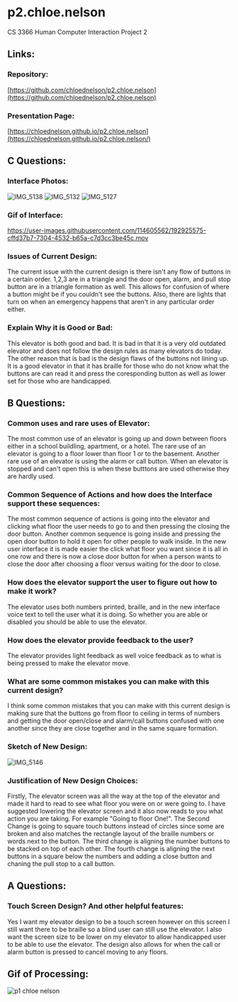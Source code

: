 # p2.chloe.nelson
CS 3366 Human Computer Interaction Project 2

## Links:
### Repository: 
[https://github.com/chloednelson/p2.chloe.nelson](https://github.com/chloednelson/p2.chloe.nelson)

### Presentation Page:
[https://chloednelson.github.io/p2.chloe.nelson](https://chloednelson.github.io/p2.chloe.nelson/)

## C Questions:
### Interface Photos:
![IMG_5138](https://user-images.githubusercontent.com/114605562/192924281-831dd53d-87f9-4810-a54b-a994a5d37f64.jpg)
![IMG_5132](https://user-images.githubusercontent.com/114605562/192924295-69446ef2-2a07-4052-83d9-e3fba9edf26d.JPG)
![IMG_5127](https://user-images.githubusercontent.com/114605562/192924302-189325b4-1c39-4d48-8a1f-e020ac3e5f96.jpg)

### Gif of Interface:
https://user-images.githubusercontent.com/114605562/192925575-cffd37b7-7304-4532-b65a-c7d3cc3be45c.mov

### Issues of Current Design:
The current issue with the current design is there isn't any flow of buttons in a certain order. 1,2,3 are in a triangle and the door open, alarm, and pull stop button are in a triangle formation as well. This allows for confusion of where a button might be if you couldn't see the buttons. Also, there are lights that turn on when an emergency happens that aren't in any particular order either.

### Explain Why it is Good or Bad:
This elevator is both good and bad. It is bad in that it is a very old outdated elevator and does not follow the design rules as many elevators do today. The other reason that is bad is the design flaws of the buttons not lining up. It is a good elevator in that it has braille for those who do not know what the buttons are can read it and press the coresponding button as well as lower set for those who are handicapped. 

## B Questions:
### Common uses and rare uses of Elevator:
The most common use of an elevator is going up and down between floors either in a school buildling, apartment, or a hotel. The rare use of an elevator is going to a floor lower than floor 1 or to the basement. Another rare use of an elevator is using the alarm or call button. When an elevator is stopped and can't open this is when these butttons are used otherwise they are hardly used.

### Common Sequence of Actions and how does the Interface support these sequences:
The most common sequence of actions is going into the elevator and clicking what floor the user needs to go to and then pressing the closing the door button. Another common sequence is going inside and pressing the open door button to hold it open for other people to walk inside. In the new user interface it is made easier the click what floor you want since it is all in one row and there is now a close door button for when a person wants to close the door after choosing a floor versus waiting for the door to close.

### How does the elevator support the user to figure out how to make it work?
The elevator uses both numbers printed, braille, and in the new interface voice text to tell the user what it is doing. So whether you are able or disabled you should be able to use the elevator.

### How does the elevator provide feedback to the user?
The elevator provides light feedback as well voice feedback as to what is being pressed to make the elevator move.

### What are some common mistakes you can make with this current design?
I think some common mistakes that you can make with this current design is making sure that the buttons go from floor to ceiling in terms of numbers and getting the door open/close and alarm/call buttons confused with one another since they are close together and in the same square formation.

### Sketch of New Design:
![IMG_5146](https://user-images.githubusercontent.com/114605562/192926887-6e9e01fe-ad40-4ac2-b837-88d3c74ecc92.jpg)

### Justification of New Design Choices:
Firstly, The elevator screen was all the way at the top of the elevator and made it hard to read to see what floor you were on or were going to. I have suggested lowering the elevator screen and it also now reads to you what action you are taking. For example "Going to floor One!". The Second Change is going to square touch buttons instead of circles since some are broken and also matches the rectangle layout of the braille numbers or words next to the button. The third change is aligning the number buttons to be stacked on top of each other. The fourth change is aligning the next buttons in a square below the numbers and adding a close button and chaning the pull stop to a call button.

## A Questions:
### Touch Screen Design? And other helpful features:
Yes I want my elevator design to be a touch screen however on this screen I still want there to be braille so a blind user can still use the elevator. I also want the screen size to be lower on my elevator to allow handicapped user to be able to use the elevator. The design also allows for when the call or alarm button is pressed to cancel moving to any floors.

## Gif of Processing:
![p1 chloe nelson](https://user-images.githubusercontent.com/114605562/192932262-dd472921-8c77-4dec-a2ff-196368c69f5a.gif)

